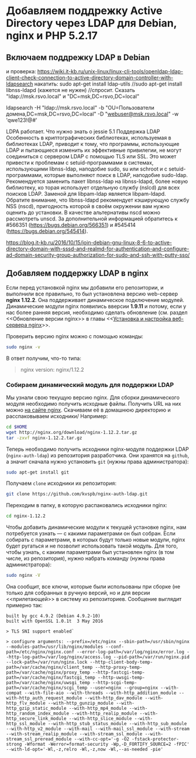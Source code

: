 # Добавляем поддрежку Active Directory через LDAP для Debian, nginx и PHP 5.2.17

## Включаем поддрежку LDAP в Debian

и проверка: https://wiki.it-kb.ru/unix-linux/linux-cli-tools/openldap-ldap-client-check-connection-to-active-directory-domain-controller-with-ldapsearch
накатить:
sudo apt-get install ldap-utils
//sudo apt-get install libnss-ldapd (кажется не нужен)
//спросит. Сказать "ldap://msk.rsvo.local" и "DC=msk,DC=rsvo,DC=local"

ldapsearch -H "ldap://msk.rsvo.local" -b "OU=Пользователи домена,DC=msk,DC=rsvo,DC=local" -D "webuser@msk.rsvo.local" -w 'qwe123!@#'

LDPA работает.
Что нужно знать о jessie
5.1 Поддержка LDAP
Особенность в криптографических библиотеках, используемая в библиотеках LDAP, приводит к тому, что программы, использующие LDAP и пытающиеся изменить их эффективные привилегии, не могут соединиться с сервером LDAP с помощью TLS или SSL. Это может привести к проблемам с setuid-программами в системах, использующими libnss-ldap, наподобие sudo, su или schroot и с setuid-программами, которые выполняют поиск в LDAP, наподобие sudo-ldap.
Рекомендуется заменить пакет libnss-ldap на libnss-ldapd, более новую библиотеку, ко торая использует отдельную службу (nslcd) для всех поисков LDAP. Заменой для libpam-ldap является libpam-ldapd.
Обратите внимание, что libnss-ldapd рекомендует кэширующую службу NSS (nscd), пригодность которой в своём окружении вам нужно оценить до установки. В качестве альтернативы nscd можно рассмотреть unscd.
За дополнительной информацией обратитесь к #566351 (https://bugs.debian.org/566351) и #545414 (https://bugs.debian.org/545414).

https://blog.it-kb.ru/2016/10/15/join-debian-gnu-linux-8-6-to-active-directory-domain-with-sssd-and-realmd-for-authentication-and-configure-ad-domain-security-group-authorization-for-sudo-and-ssh-with-putty-sso/

## Добавляем поддержку LDAP в nginx

Если перед установкой nginx мы добавили его репозитории, и выполнили все правильно, то был установлена версию web-сервер **nginx 1.12.2**. Она поддерживает динамическое подключение модулей. Динамические модули nginx появились вверсии **1.9.11** и потому, если у нас более ранняя версия, необходимо сделать обновление (см. раздел <<Обновление версии nginx>> в главы <<[Установка и настройка веб-сервера nginx](install-and-adjust-nginx-fоr-php-5.2.17.md)>>.

 Проверить версию nginx можно с помощью команды:
 ```bash
sudo nginx -v
 ```
 В ответ получим, что-то типа:
 > nginx version: nginx/1.12.2

 ### Собираем динамический модуль для поддержки LDAP

 Мы узнали свою текущую версию nginx. Для сборки динамического модуля необходимо получить исходные файлы. Получить URL на них можно [на сайте nginx](http://nginx.org/ru/download.html). Скачиваем её в домашнюю директорию и расспаковываем исходники/ Например:
```bash
cd $HOME
wget http://nginx.org/download/nginx-1.12.2.tar.gz
tar -zxvf nginx-1.12.2.tar.gz
```
Теперь необходимо получить исходники nginx-модуля поддержки LDAP (`nginx-auth-ldap`) из репозитория разработчика. Они хранятся на `github`, а значит сначала нужно установить `git` (нужны права администратора):
```bash
sudo apt-get install git
```
Получаем `clone` исходники их репозитория:
```bash
git clone https://github.com/kvspb/nginx-auth-ldap.git
```
Переходим в папку, в которую распаковались исходники nginx:
```bash
cd nginx-1.12.2
```
Чтобы добавить динамические модули к текущей установке nginx, нам потребуется узнать — с какими параметрами он был собран. Если собирать с параметрами, в которых будут только новые модули, nginx будет ругаться и не позволит использовать такой модуль.
Для того, чтобы узнать, с какими параметрами был установлен nginx (в том числе, из репозитория), нужно набрать команду (нужны права администратора):
```bash
sudo nginx -V
```
Она сообщит, все ключи, которые были испольованы при сборке (не только для собранных в ручную версий, но и для версии <<прилетающей>> в систему из репозиториев. Сообщение выглядит примерно так:
>
``` nginx version: nginx/1.12.2
built by gcc 4.9.2 (Debian 4.9.2-10)
built with OpenSSL 1.0.1t  3 May 2016

> TLS SNI support enabled`

> configure arguments: --prefix=/etc/nginx --sbin-path=/usr/sbin/nginx --modules-path=/usr/lib/nginx/modules --conf-path=/etc/nginx/nginx.conf --error-log-path=/var/log/nginx/error.log --http-log-path=/var/log/nginx/access.log --pid-path=/var/run/nginx.pid --lock-path=/var/run/nginx.lock --http-client-body-temp-path=/var/cache/nginx/client_temp --http-proxy-temp-path=/var/cache/nginx/proxy_temp --http-fastcgi-temp-path=/var/cache/nginx/fastcgi_temp --http-uwsgi-temp-path=/var/cache/nginx/uwsgi_temp --http-scgi-temp-path=/var/cache/nginx/scgi_temp --user=nginx --group=nginx --with-compat --with-file-aio --with-threads --with-http_addition_module --with-http_auth_request_module --with-http_dav_module --with-http_flv_module --with-http_gunzip_module --with-http_gzip_static_module --with-http_mp4_module --with-http_random_index_module --with-http_realip_module --with-http_secure_link_module --with-http_slice_module --with-http_ssl_module --with-http_stub_status_module --with-http_sub_module --with-http_v2_module --with-mail --with-mail_ssl_module --with-stream --with-stream_realip_module --with-stream_ssl_module --with-stream_ssl_preread_module --with-cc-opt='-g -O2 -fstack-protector-strong -Wformat -Werror=format-security -Wp,-D_FORTIFY_SOURCE=2 -fPIC' --with-ld-opt='-Wl,-z,relro -Wl,-z,now -Wl,--as-needed -pie'
```